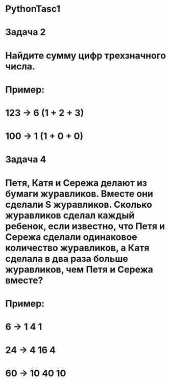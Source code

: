# PythonTasc1

# Задача 2

# Найдите сумму цифр трехзначного числа.
# Пример:
# 123 -> 6 (1 + 2 + 3)
# 100 -> 1 (1 + 0 + 0)

# Задача 4

# Петя, Катя и Сережа делают из бумаги журавликов. Вместе они сделали S журавликов. Сколько журавликов сделал каждый ребенок, если известно, что Петя и Сережа сделали одинаковое количество журавликов, а Катя сделала в два раза больше журавликов, чем Петя и Сережа вместе?
# Пример:
# 6 -> 1 4 1
# 24 -> 4 16 4
# 60 -> 10 40 10
